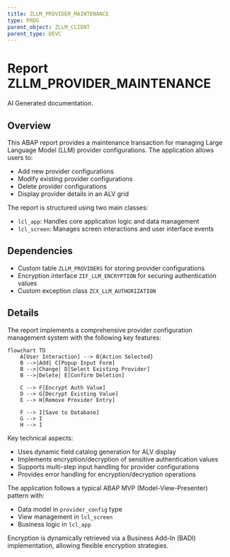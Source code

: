 ```yaml
---
title: ZLLM_PROVIDER_MAINTENANCE
type: PROG
parent_object: ZLLM_CLIENT
parent_type: DEVC
---
```


# Report ZLLM_PROVIDER_MAINTENANCE

AI Generated documentation.
## Overview
This ABAP report provides a maintenance transaction for managing Large Language Model (LLM) provider configurations. The application allows users to:
- Add new provider configurations
- Modify existing provider configurations
- Delete provider configurations
- Display provider details in an ALV grid

The report is structured using two main classes:
- `lcl_app`: Handles core application logic and data management
- `lcl_screen`: Manages screen interactions and user interface events

## Dependencies
- Custom table `ZLLM_PROVIDERS` for storing provider configurations
- Encryption interface `ZIF_LLM_ENCRYPTION` for securing authentication values
- Custom exception class `ZCX_LLM_AUTHORIZATION`

## Details
The report implements a comprehensive provider configuration management system with the following key features:

```mermaid
flowchart TD
    A[User Interaction] --> B{Action Selected}
    B -->|Add| C[Popup Input Form]
    B -->|Change| D[Select Existing Provider]
    B -->|Delete| E[Confirm Deletion]
    
    C --> F[Encrypt Auth Value]
    D --> G[Decrypt Existing Value]
    E --> H[Remove Provider Entry]
    
    F --> I[Save to Database]
    G --> I
    H --> I
```

Key technical aspects:
- Uses dynamic field catalog generation for ALV display
- Implements encryption/decryption of sensitive authentication values
- Supports multi-step input handling for provider configurations
- Provides error handling for encryption/decryption operations

The application follows a typical ABAP MVP (Model-View-Presenter) pattern with:
- Data model in `provider_config` type
- View management in `lcl_screen`
- Business logic in `lcl_app`

Encryption is dynamically retrieved via a Business Add-In (BADI) implementation, allowing flexible encryption strategies.

